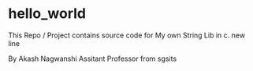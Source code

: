 # hello_world
This Repo / Project contains source code for 
My own String Lib in c.
new line

By Akash Nagwanshi
 Assitant Professor
 from sgsits 

 